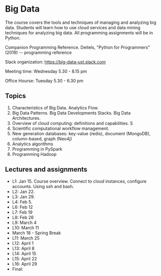 # Big Data

The course covers the tools and techniques of managing and analyzing big data. 
Students will learn how to use cloud services and data mining techniques for analyzing big data.
All programming assignments will be in Python.

Companion Programming Reference.  Deitels, "Python for Programmers" (2019) -- programming reference 

Slack organization: https://big-data-ust.slack.com

Meeting time: Wednesday 5.30 - 8.15 pm

Office Hourse: Tuesday 5.30 - 6.30 pm

## Topics 
1.  Characteristics of Big Data. Analytics Flow. 
2. Big Data Patterns. Big Data Developments Stacks. Big Data Architectures. 
3. Overview of cloud computing: definitions and capabilities. S
4. Scientific computational workflow management. 
6. New generation databases: key-value (redis), document (MongoDB), column-based, graph (Neo4j)
8. Analytics algorithms 
9. Programming in PySpark
10. Programming Hadoop

## Lectures and assignments 
* L1: Jan 15. Course overview. Connect to cloud instances, configure accounts. Using ssh and bash.
* L2: Jan 22.
* L3: Jan 29.
* L4: Feb 5.
* L6: Feb 12
* L7: Feb 19
* L8: Feb 26
* L9: March 4
* L10: March 11
* March 18 - Spring Break
* L11: March 25
* L12: April 1
* L13: April 8
* L14: April 15
* L15: April 22 
* L16: April 29
* Final: 
